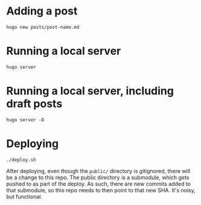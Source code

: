 # Adding a post

```
hugo new posts/post-name.md
```

# Running a local server

```
hugo server
```

# Running a local server, including draft posts

```
hugo server -D
```

# Deploying

```
./deploy.sh
```

After deploying, even though the `public/` directory is gitignored, there will
be a change to this repo. The public directory is a submodule, which gets pushed
to as part of the deploy. As such, there are new commits added to that
submodule, so this repo needs to then point to that new SHA. It's noisy, but
functional.
